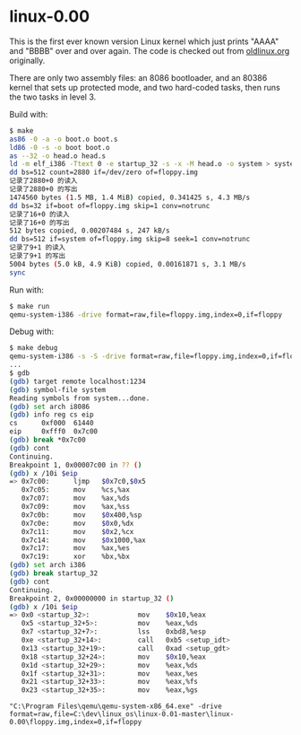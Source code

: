 # linux-0.00

This is the first ever known version Linux kernel which just prints "AAAA" and "BBBB" over and over again. The code is checked out from [oldlinux.org](http://oldlinux.org/) originally.

There are only two assembly files: an 8086 bootloader, and an 80386 kernel that sets up protected mode, and two hard-coded tasks, then runs the two tasks in level 3.

Build with:

```bash
$ make
as86 -0 -a -o boot.o boot.s
ld86 -0 -s -o boot boot.o
as --32 -o head.o head.s
ld -m elf_i386 -Ttext 0 -e startup_32 -s -x -M head.o -o system > system.map
dd bs=512 count=2880 if=/dev/zero of=floppy.img
记录了2880+0 的读入
记录了2880+0 的写出
1474560 bytes (1.5 MB, 1.4 MiB) copied, 0.341425 s, 4.3 MB/s
dd bs=32 if=boot of=floppy.img skip=1 conv=notrunc
记录了16+0 的读入
记录了16+0 的写出
512 bytes copied, 0.00207484 s, 247 kB/s
dd bs=512 if=system of=floppy.img skip=8 seek=1 conv=notrunc
记录了9+1 的读入
记录了9+1 的写出
5004 bytes (5.0 kB, 4.9 KiB) copied, 0.00161871 s, 3.1 MB/s
sync
```

Run with:

```bash
$ make run
qemu-system-i386 -drive format=raw,file=floppy.img,index=0,if=floppy
```
Debug with:

```bash
$ make debug
qemu-system-i386 -s -S -drive format=raw,file=floppy.img,index=0,if=floppy
...
$ gdb
(gdb) target remote localhost:1234
(gdb) symbol-file system
Reading symbols from system...done.
(gdb) set arch i8086
(gdb) info reg cs eip
cs      0xf000  61440
eip     0xfff0  0x7c00
(gdb) break *0x7c00
(gdb) cont
Continuing.
Breakpoint 1, 0x00007c00 in ?? ()
(gdb) x /10i $eip
=> 0x7c00:      ljmp   $0x7c0,$0x5
   0x7c05:      mov    %cs,%ax
   0x7c07:      mov    %ax,%ds
   0x7c09:      mov    %ax,%ss
   0x7c0b:      mov    $0x400,%sp
   0x7c0e:      mov    $0x0,%dx
   0x7c11:      mov    $0x2,%cx
   0x7c14:      mov    $0x1000,%ax
   0x7c17:      mov    %ax,%es
   0x7c19:      xor    %bx,%bx
(gdb) set arch i386
(gdb) break startup_32
(gdb) cont
Continuing.
Breakpoint 2, 0x00000000 in startup_32 ()
(gdb) x /10i $eip
=> 0x0 <startup_32>:            mov    $0x10,%eax
   0x5 <startup_32+5>:          mov    %eax,%ds
   0x7 <startup_32+7>:          lss    0xbd8,%esp
   0xe <startup_32+14>:         call   0xb5 <setup_idt>
   0x13 <startup_32+19>:        call   0xad <setup_gdt>
   0x18 <startup_32+24>:        mov    $0x10,%eax
   0x1d <startup_32+29>:        mov    %eax,%ds
   0x1f <startup_32+31>:        mov    %eax,%es
   0x21 <startup_32+33>:        mov    %eax,%fs
   0x23 <startup_32+35>:        mov    %eax,%gs
```

```
"C:\Program Files\qemu\qemu-system-x86_64.exe" -drive format=raw,file=C:\dev\linux_os\linux-0.01-master\linux-0.00\floppy.img,index=0,if=floppy
```
